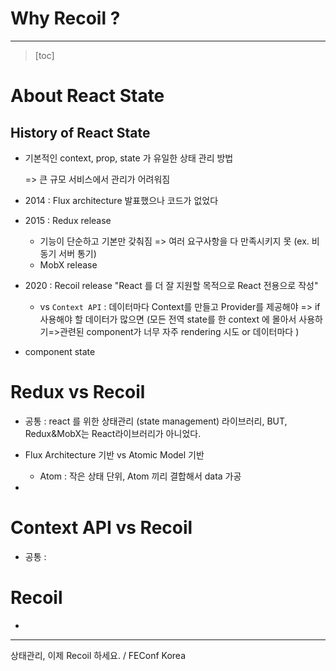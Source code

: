# Why Recoil ?

-----

> [toc]

# About React State

## History of React State

- 기본적인 context, prop, state 가 유일한 상태 관리 방법

  => 큰 규모 서비스에서 관리가 어려워짐

- 2014 : Flux architecture 발표했으나 코드가 없었다

- 2015 : Redux release

  - 기능이 단순하고 기본만 갖춰짐 => 여러 요구사항을 다 만족시키지 못 (ex. 비동기 서버 통기)
  - MobX release

- 2020 : Recoil release "React 를 더 잘 지원할 목적으로 React 전용으로 작성"

  - vs `Context API` : 데이터마다 Context를 만들고 Provider를 제공해야  => if 사용해야 할 데이터가 많으면 (모든 전역 state를 한 context 에 몰아서 사용하기=>관련된 component가 너무 자주 rendering 시도 or 데이터마다 )

- component state 



# Redux vs Recoil

- 공통 : react 를 위한 상태관리 (state management) 라이브러리, BUT, Redux&MobX는 React라이브러리가 아니었다.
- Flux Architecture 기반 vs Atomic Model 기반
  - Atom : 작은 상태 단위, Atom 끼리 결합해서 data 가공

- 





# Context API vs Recoil

- 공통 :





# Recoil

- 











------



상태관리, 이제 Recoil 하세요. / FEConf Korea


